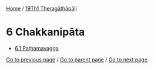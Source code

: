 
[Home](/) / [19Th1 Theragāthāpāḷi](/tipitaka/19Th1.md)

# 6 Chakkanipāta

* [6.1 Paṭhamavagga](/tipitaka/19Th1/6/6.1.md)

[Go to previous page](/tipitaka/19Th1/5/5.1/5.1.12.md) / [Go to parent page](/tipitaka/19Th1/0.md) / [Go to next page](/tipitaka/19Th1/6/6.1.md)


